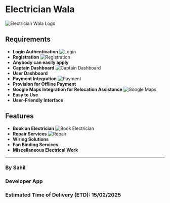 # Electrician Wala

![Electrician Wala Logo](https://encrypted-tbn0.gstatic.com/images?q=tbn:ANd9GcSRvu8LBQaYVAgFCyW9tkvy9jtdRnl-y-aACw&s)

## Requirements
- **Login Authentication** ![Login](https://img.freepik.com/free-vector/login-concept-illustration_114360-739.jpg)
- **Registration** ![Registration](https://media.istockphoto.com/id/1463013729/photo/online-registration-form-for-modish-form-filling.jpg?s=612x612&w=0&k=20&c=Fnx06haU4IHYLcRpy9Po_TBknvBqVjicGuUWkGu8e6Y=)
- **Anybody can easily apply**
- **Captain Dashboard** ![Captain Dashboard](https://htmlburger.com/blog/wp-content/uploads/2021/08/User-Dashboard-Example-01.png)
- **User Dashboard**
- **Payment Integration** ![Payment](https://cdn.pixabay.com/photo/2021/03/19/13/40/online-6107598_640.png)
- **Provision for Offline Payment**
- **Google Maps Integration for Relocation Assistance** ![Google Maps](https://images.pexels.com/photos/38271/ipad-map-tablet-internet-38271.jpeg?auto=compress&cs=tinysrgb&w=1260&h=750&dpr=1)
- **Easy to Use**
- **User-Friendly Interface**

## Features
- **Book an Electrician** ![Book Electrician](https://gacservices.com/wp-content/uploads/2018/01/electrician-working-on-electrical-panel-circuit-breaker-box.jpg)
- **Repair Services** ![Repair](https://cdn.thewirecutter.com/wp-content/media/2021/07/righttorepair-2048px-iStock-1226436218.jpg?auto=webp&quality=75&crop=1.91:1&width=1200)
- **Wiring Solutions**
- **Fan Binding Services** 
- **Miscellaneous Electrical Work** 

---

### By Sahil

### Developer App

### Estimated Time of Delivery (ETD): 15/02/2025

